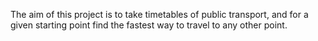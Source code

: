 The aim of this project is to take timetables of public transport, and for a given starting point find the fastest way to travel to any other point.
